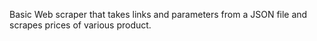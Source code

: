 Basic Web scraper that takes links and parameters from a JSON file and scrapes prices of various product.
